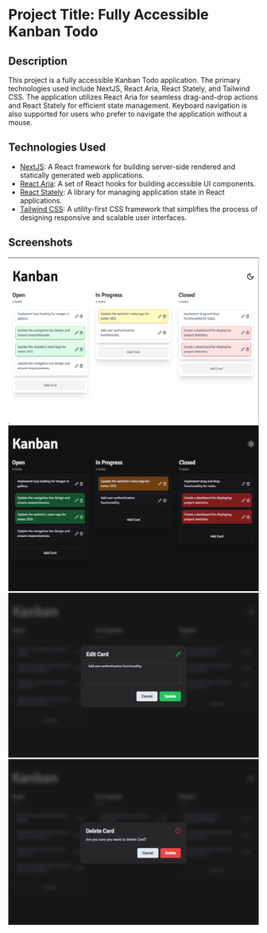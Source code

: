 # Project Title: Fully Accessible Kanban Todo

## Description

This project is a fully accessible Kanban Todo application. The primary technologies used include NextJS, React Aria, React Stately, and Tailwind CSS. The application utilizes React Aria for seamless drag-and-drop actions and React Stately for efficient state management. Keyboard navigation is also supported for users who prefer to navigate the application without a mouse.

## Technologies Used

- [NextJS](https://nextjs.org/): A React framework for building server-side rendered and statically generated web applications.
- [React Aria](https://react-spectrum.adobe.com/react-aria/index.html): A set of React hooks for building accessible UI components.
- [React Stately](https://react-spectrum.adobe.com/react-stately/index.html): A library for managing application state in React applications.
- [Tailwind CSS](https://tailwindcss.com/): A utility-first CSS framework that simplifies the process of designing responsive and scalable user interfaces.

## Screenshots

![Kanban Todo](./public/screenshots/screenshot1.png)
![Kanban Todo](./public/screenshots/screenshot2.png)
![Kanban Todo](./public/screenshots/screenshot4.png)
![Kanban Todo](./public/screenshots/screenshot3.png)
